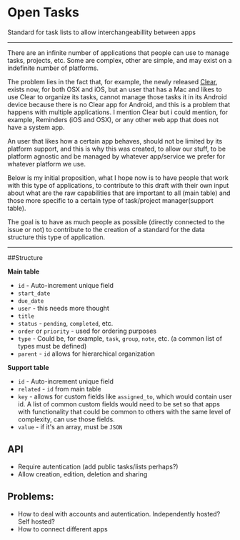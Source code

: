 Open Tasks
==========

Standard for task lists to allow interchangeabillity between apps

---

There are an infinite number of applications that people can use to manage tasks, projects, etc. Some are complex, other are simple, and may exist on a indefinite number of platforms.

The problem lies in the fact that, for example, the newly released [Clear](http://www.realmacsoftware.com/clear/), exists now, for both OSX and iOS, but an user that has a Mac and likes to use Clear to organize its tasks, cannot manage those tasks it in its Android device because there is no Clear app for Android, and this is a problem that happens with multiple applications. I mention Clear but i could mention, for example, Reminders (iOS and OSX), or any other web app that does not have a system app.

An user that likes how a certain app behaves, should not be limited by its platform support, and this is why this was created, to allow our stuff, to be platform agnostic and be managed by whatever app/service we prefer for whatever platform we use.

Below is my initial proposition, what I hope now is to have people that work with this type of applications, to contribute to this draft with their own input about what are the raw capabilities that are important to all (main table) and those more specific to a certain type of task/project manager(support table).

The goal is to have as much people as possible (directly connected to the issue or not) to contribute to the creation of a standard for the data structure this type of application.

---

##Structure

**Main table**

* `id` - Auto-increment unique field
* `start_date` 
* `due_date`
* `user` - this needs more thought
* `title` 
* `status` - `pending`, `completed`, etc.
* `order` or `priority` - used for ordering purposes
* `type` - Could be, for example, `task`, `group`, `note`, etc. (a common list of types must be defined)
* `parent` - `id` allows for hierarchical organization

**Support table**

* `id` - Auto-increment unique field
* `related` - `id` from main table
* `key` - allows for custom fields like `assigned_to`, which would contain user id. A list of common custom fields would need to be set so that apps with functionality that could be common to others with the same level of complexity, can use those fields.
* `value` - if it's an array, must be `JSON`


## API

* Require autentication (add public tasks/lists perhaps?)
* Allow creation, edition, deletion and sharing

## Problems:

* How to deal with accounts and autentication. Independently hosted? Self hosted? 
* How to connect different apps

